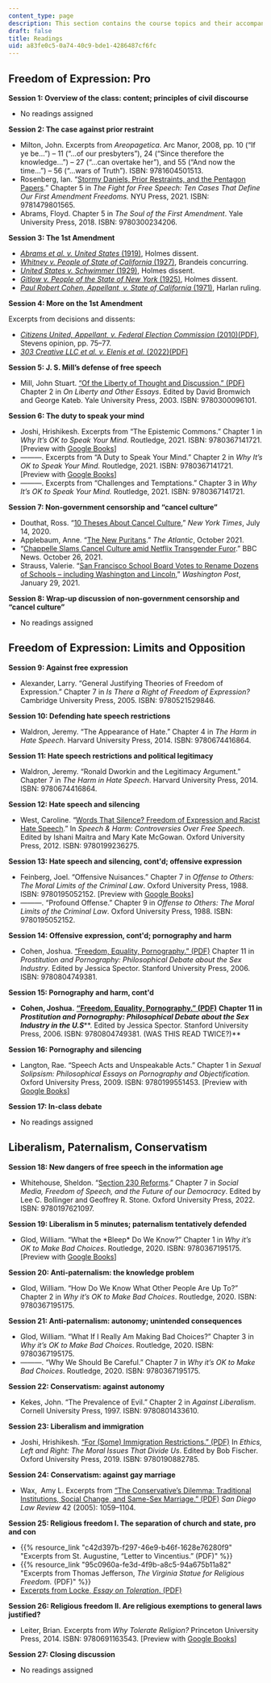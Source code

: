 ```yaml
---
content_type: page
description: This section contains the course topics and their accompanying readings.
draft: false
title: Readings
uid: a83fe0c5-0a74-40c9-bde1-4286487cf6fc
---
```

## Freedom of Expression: Pro

**Session 1: Overview of the class: content; principles of civil discourse**

- No readings assigned

**Session 2: The case against prior restraint**

- Milton, John. Excerpts from *Areopagetica*. Arc Manor, 2008, pp. 10 (“If ye be…”) – 11 (“…of our presbyters”), 24 (“Since therefore the knowledge…”) – 27 (“…can overtake her”), and 55 (“And now the time…”) – 56 (“…wars of Truth”). ISBN: 9781604501513. 
- Rosenberg, Ian. “[Stormy Daniels, Prior Restraints, and the Pentagon Papers](https://muse.jhu.edu/pub/193/monograph/chapter/3269074).” Chapter 5 in *The Fight for Free Speech: Ten Cases That Define Our First Amendment Freedoms.* NYU Press, 2021. ISBN: ‎9781479801565. 
- Abrams, Floyd. Chapter 5 in *The Soul of the First Amendment*. Yale University Press, 2018. ISBN: ‎9780300234206.

**Session 3: The 1st Amendment**

- [*Abrams et al. v. United States* (1919)](https://www.law.cornell.edu/supremecourt/text/250/616), Holmes dissent.
- [*Whitney v. People of State of California* (1927)](https://www.law.cornell.edu/supremecourt/text/274/357), Brandeis concurring.
- [*United States v. Schwimmer* (1929)](https://supreme.justia.com/cases/federal/us/279/644/), Holmes dissent.
- [*Gitlow v. People of the State of New York* (1925)](https://www.law.cornell.edu/supremecourt/text/268/652), Holmes dissent.
- [*Paul Robert Cohen, Appellant, v. State of California* (1971)](https://www.law.cornell.edu/supremecourt/text/403/15), Harlan ruling.

**Session 4: More on the 1st Amendment**

Excerpts from decisions and dissents:

- [*Citizens United, Appellant, v. Federal Election Commission* (2010)(PDF)](https://www.law.cornell.edu/supct/pdf/08-205P.ZX), Stevens opinion, pp. 75–77.
- [*303 Creative LLC et al. v. Elenis et al.* (2022)(PDF)](https://www.law.cornell.edu/supct/pdf/21-476.pdf) 

**Session 5: J. S. Mill’s defense of free speech**

- Mill, John Stuart. [“Of the Liberty of Thought and Discussion.” (PDF)](https://ir101.co.uk/wp-content/uploads/2018/05/on-liberty-ch-2-on-the-liberty-of-thought-and-discussion.pdf) Chapter 2 in *On Liberty and Other Essays*. Edited by David Bromwich and George Kateb. Yale University Press, 2003. ISBN: 9780300096101. 

**Session 6: The duty to speak your mind**

- Joshi, Hrishikesh. Excerpts from “The Epistemic Commons.” Chapter 1 in *Why It’s OK to Speak Your Mind.* Routledge, 2021. ISBN: ‎9780367141721. \[Preview with [Google Books](https://www.google.com/books/edition/Why_It_s_OK_to_Speak_Your_Mind/BAEWEAAAQBAJ?hl=en&gbpv=1)\]
- ———. Excerpts from “A Duty to Speak Your Mind.” Chapter 2 in *Why It’s OK to Speak Your Mind.* Routledge, 2021. ISBN: ‎9780367141721. \[Preview with [Google Books](https://www.google.com/books/edition/Why_It_s_OK_to_Speak_Your_Mind/BAEWEAAAQBAJ?hl=en&gbpv=1)\]
- ———. Excerpts from “Challenges and Temptations.” Chapter 3 in *Why It’s OK to Speak Your Mind.* Routledge, 2021. ISBN: ‎9780367141721. 

**Session 7: Non-government censorship and “cancel culture”**

- Douthat, Ross. “[10 Theses About Cancel Culture](https://www.nytimes.com/2020/07/14/opinion/cancel-culture-.html),” *New York Times*, July 14, 2020.
- Applebaum, Anne. “[The New Puritans](https://www.theatlantic.com/magazine/archive/2021/10/new-puritans-mob-justice-canceled/619818/).” *The Atlantic*, October 2021.
- “[Chappelle Slams Cancel Culture amid Netflix Transgender Furor](https://www.bbc.com/news/world-us-canada-59046022).” BBC News. October 26, 2021. 
- Strauss, Valerie. “[San Francisco School Board Votes to Rename Dozens of Schools – including Washington and Lincoln](https://www.washingtonpost.com/education/2021/01/29/sanfrancisco-schoolnames-racist-rename/),” *Washington Post*, January 29, 2021.

**Session 8: Wrap-up discussion of non-government censorship and “cancel culture”**

- No readings assigned

## Freedom of Expression: Limits and Opposition

**Session 9: Against free expression**

- Alexander, Larry. “General Justifying Theories of Freedom of Expression.” Chapter 7 in *Is There a Right of Freedom of Expression?* Cambridge University Press, 2005. ISBN: ‎9780521529846. 

**Session 10: Defending hate speech restrictions**

- Waldron, Jeremy. “The Appearance of Hate.” Chapter 4 in *The Harm in Hate Speech*. Harvard University Press, 2014. ISBN: ‎9780674416864. 

**Session 11: Hate speech restrictions and political legitimacy**

- Waldron, Jeremy. “Ronald Dworkin and the Legitimacy Argument.” Chapter 7 in *The Harm in Hate Speech*. Harvard University Press, 2014. ISBN: ‎9780674416864. 

**Session 12: Hate speech and silencing**

- West, Caroline. “[Words That Silence? Freedom of Expression and Racist Hate Speech](https://academic.oup.com/book/34639/chapter-abstract/295133283?redirectedFrom=fulltext).” In *Speech & Harm: Controversies Over Free Speech*. Edited by Ishani Maitra and Mary Kate McGowan. Oxford University Press, 2012. ISBN: ‎9780199236275. 

**Session 13: Hate speech and silencing, cont'd; offensive expression**

- Feinberg, Joel. “Offensive Nuisances.” Chapter 7 in *Offense to Others: The Moral Limits of the Criminal Law*. Oxford University Press, 1988. ISBN: ‎9780195052152. \[Preview with [Google Books](https://www.google.com/books/edition/Offense_to_Others/_4O3uhyZi4gC?hl=en&gbpv=1)\]
- ———. “Profound Offense.” Chapter 9 in *Offense to Others: The Moral Limits of the Criminal Law*. Oxford University Press, 1988. ISBN: ‎9780195052152. 

**Session 14: Offensive expression, cont'd; pornography and harm**

- Cohen, Joshua. [“Freedom, Equality, Pornography.” (PDF)](https://philarchive.org/archive/COHFEW) Chapter 11 in *Prostitution and Pornography: Philosophical Debate about the Sex Industry*. Edited by Jessica Spector. Stanford University Press, 2006. ISBN: ‎9780804749381.

**Session 15: Pornography and harm, cont'd**

- **Cohen, Joshua.** [**“Freedom, Equality, Pornography.” (PDF)**](https://philarchive.org/archive/COHFEW) **Chapter 11 in** ***Prostitution and Pornography: Philosophical Debate about the Sex Industry in the U.S*****. Edited by Jessica Spector. Stanford University Press, 2006. ISBN: ‎9780804749381. (WAS THIS READ TWICE?)**

**Session 16: Pornography and silencing**

- Langton, Rae. “Speech Acts and Unspeakable Acts.” Chapter 1 in *Sexual Solipsism: Philosophical Essays on Pornography and Objectification.* Oxford University Press, 2009. ISBN: ‎9780199551453. \[Preview with [Google Books](https://www.google.com/books/edition/Sexual_Solipsism/sieQDwAAQBAJ?hl=en&gbpv=1)\]

**Session 17: In-class debate**

- No readings assigned

## Liberalism, Paternalism, Conservatism

**Session 18: New dangers of free speech in the information age**

- Whitehouse, Sheldon. “[Section 230 Reforms](https://academic.oup.com/book/43744/chapter-abstract/370144814?redirectedFrom=fulltext).” Chapter 7 in *Social Media, Freedom of Speech, and the Future of our Democracy*. Edited by Lee C. Bollinger and Geoffrey R. Stone. Oxford University Press, 2022. ISBN: ‎9780197621097.

**Session 19: Liberalism in 5 minutes; paternalism tentatively defended**

- Glod, William. “What the \*Bleep\* Do We Know?” Chapter 1 in *Why it’s OK to Make Bad Choices*. Routledge, 2020. ISBN: 9780367195175. \[Preview with [Google Books](https://www.google.com/books/edition/Why_It_s_OK_to_Make_Bad_Choices/x4n1DwAAQBAJ?hl=en&gbpv=1)\]

**Session 20: Anti-paternalism: the knowledge problem**

- Glod, William. “How Do We Know What Other People Are Up To?” Chapter 2 in *Why it’s OK to Make Bad Choices*. Routledge, 2020. ISBN: 9780367195175. 

**Session 21: Anti-paternalism: autonomy; unintended consequences**

- Glod, William. “What If I Really Am Making Bad Choices?” Chapter 3 in *Why it’s OK to Make Bad Choices*. Routledge, 2020. ISBN: 9780367195175.
- ———. “Why We Should Be Careful.” Chapter 7 in *Why it’s OK to Make Bad Choices*. Routledge, 2020. ISBN: 9780367195175.

**Session 22: Conservatism: against autonomy**

- Kekes, John. “The Prevalence of Evil.” Chapter 2 in *Against Liberalism*. ‎Cornell University Press, 1997. ISBN: ‎9780801433610. 

**Session 23: Liberalism and immigration**

- Joshi, Hrishikesh. [“For (Some) Immigration Restrictions.” (PDF)](https://www.hrishikeshjoshi.net/uploads/4/7/6/4/47645205/josfsiv1.pdf) In *Ethics, Left and Right: The Moral Issues That Divide Us*. Edited by Bob Fischer. Oxford University Press, 2019. ISBN: ‎9780190882785.

**Session 24: Conservatism: against gay marriage**

- Wax,  Amy L. Excerpts from [“The Conservative’s Dilemma: Traditional Institutions, Social Change, and Same-Sex Marriage.” (PDF)](https://digital.sandiego.edu/cgi/viewcontent.cgi?article=2927&context=sdlr) *San Diego Law Review* 42 (2005): 1059–1104.

**Session 25: Religious freedom I. The separation of church and state, pro and con**

- {{% resource_link "c42d397b-f297-46e9-b46f-1628e76280f9" "Excerpts from St. Augustine, “Letter to Vincentius.” (PDF)" %}}
- {{% resource_link "95c0960a-fe3d-4f9b-a8c5-94a675b11a82" "Excerpts from Thomas Jefferson, *The Virginia Statue for Religious Freedom.* (PDF)" %}}
- [Excerpts from Locke, *Essay on Toleration*. (PDF)](https://www.earlymoderntexts.com/assets/pdfs/locke1689b.pdf)

**Session 26: Religious freedom II. Are religious exemptions to general laws justified?**

- Leiter, Brian. Excerpts from *Why Tolerate Religion?* Princeton University Press, 2014. ISBN: ‎9780691163543. \[Preview with [Google Books](https://www.google.com/books/edition/Why_Tolerate_Religion/qz2OAwAAQBAJ?hl=en&gbpv=1)\]

**Session 27: Closing discussion**

- No readings assigned